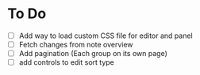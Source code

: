 # To Do
- [ ] Add way to load custom CSS file for editor and panel
- [ ] Fetch changes from note overview
- [ ] Add pagination (Each group on its own page)
- [ ] add controls to edit sort type
